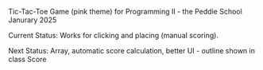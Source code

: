 Tic-Tac-Toe Game (pink theme) for Programming II - the Peddie School
Janurary 2025

Current Status: Works for clicking and placing (manual scoring).

Next Status: Array, automatic score calculation, better UI - outline shown in class Score

